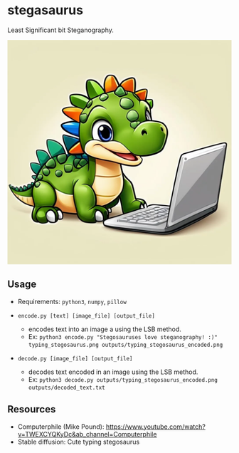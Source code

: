 # stegasaurus
Least Significant bit Steganography.

![Cute Typing Stegosaurus](typing_stegosaurus.png "Cute Typing Stegosaurus")

## Usage
* Requirements: `python3`, `numpy`, `pillow`

* `encode.py [text] [image_file] [output_file]`
  * encodes text into an image a using the LSB method.
  * Ex: `python3 encode.py "Stegosauruses love steganography! :)" typing_stegosaurus.png outputs/typing_stegosaurus_encoded.png`
* `decode.py [image_file] [output_file]`
  * decodes text encoded in an image using the LSB method.
  * Ex: `python3 decode.py outputs/typing_stegosaurus_encoded.png outputs/decoded_text.txt`

## Resources
* Computerphile (Mike Pound): https://www.youtube.com/watch?v=TWEXCYQKyDc&ab_channel=Computerphile
* Stable diffusion: Cute typing stegosaurus
